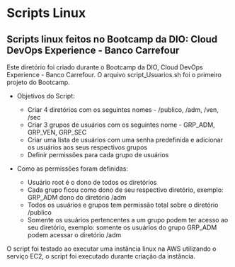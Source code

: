 # Scripts Linux
## Scripts linux feitos no Bootcamp da DIO: Cloud DevOps Experience - Banco Carrefour

Este diretório foi criado durante o Bootcamp da DIO, Cloud DevOps Experience - Banco Carrefour.
O arquivo script_Usuarios.sh foi o primeiro projeto do Bootcamp.

 - Objetivos do Script:
    - Criar 4 diretórios com os seguintes nomes - /publico, /adm, /ven, /sec
    - Criar 3 grupos de usuários com os seguintes nome - GRP_ADM, GRP_VEN, GRP_SEC
    - Criar uma lista de usuários com uma senha predefinida e adicionar os usuários aos seus respectivos grupos
    - Definir permissões para cada grupo de usuários

 - Como as permissões foram definidas:
    - Usuário root é o dono de todos os diretórios
    - Cada grupo ficou como dono de seu respectivo diretório, exemplo: GRP_ADM dono do diretório /adm
    - Todos os usuários e grupos tem permissão total sobre o diretório /publico
    - Somente os usuários pertencentes a um grupo podem ter acesso ao seu diretório, exemplo: somente os usuários do grupo GRP_ADM podem acessar o diretório /adm

O script foi testado ao executar uma instância linux na AWS utilizando o serviço EC2, o script foi executado durante criação da instância.